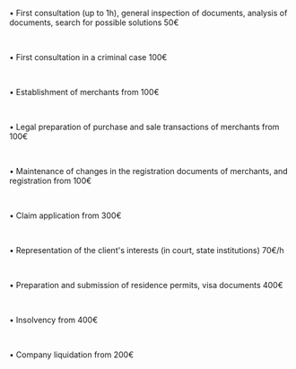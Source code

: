 • First consultation (up to 1h), general inspection of documents, analysis of documents, search for possible solutions <span>50€</span> 

<br/>

• First consultation in a criminal case <span>100€</span> 

<br/>

• Establishment of merchants <span>from 100€</span> 

<br/>

• Legal preparation of purchase and sale transactions of merchants <span>from 100€</span>

<br/>

• Maintenance of changes in the registration documents of merchants, and registration <span>from 100€</span>

<br/>

• Claim application <span>from 300€</span>

<br/>

• Representation of the client's interests (in court, state institutions) <span>70€/h</span>

<br/>

• Preparation and submission of residence permits, visa documents <span> 400€</span>

<br/>

• Insolvency <span>from 400€</span> 

<br/>

• Company liquidation <span>from 200€</span>

